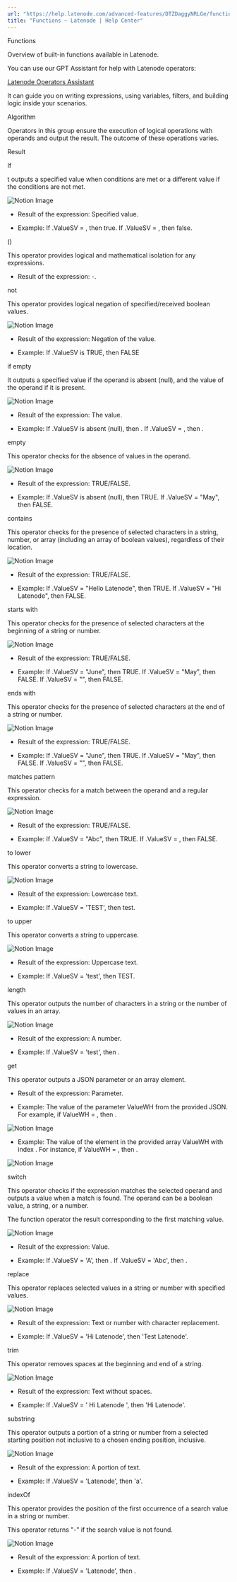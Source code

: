 ```yaml
---
url: "https://help.latenode.com/advanced-features/DTZDaggyNRLGe/functions/DTZDageUopASKSyv"
title: "Functions – Latenode | Help Center"
---
```


 Functions

Overview of built-in functions available in Latenode.




You can use our GPT Assistant for help with Latenode operators:

 [Latenode Operators Assistant](https://chatgpt.com/g/g-dcbebf-latenode-operators-assistant)

It can guide you on writing expressions, using variables, filters, and building logic inside your scenarios.

 Algorithm

Operators in this group ensure the execution of logical operations with operands and output the result. The outcome of these operations varies.

 Result

 If

t outputs a specified value when conditions are met or a different value if the conditions are not met.

![Notion Image](https://www.notion.so/image/https%A%F%Fs-us-west-.amazonaws.com%Fsecure.notion-static.com%Fa-adb-ee-ac-ffeb%FUntitled.png?table=block&id=d-a-b-aa-ecbf&cache=v)

- Result of the expression: Specified value.

- Example: If .ValueSV = , then true. If .ValueSV = , then false.

 ()

This operator provides logical and mathematical isolation for any expressions.

- Result of the expression: -.

 not

This operator provides logical negation of specified/received boolean values.

![Notion Image](https://www.notion.so/image/https%A%F%Fprod-files-secure.s.us-west-.amazonaws.com%Fccfdb-c-b-b-fdeccfd%Fd-a-f-a-dcce%FUntitled.png?table=block&id=d-a---dafc&cache=v)

- Result of the expression: Negation of the value.

- Example: If .ValueSV is TRUE, then FALSE

 if empty

It outputs a specified value if the operand is absent (null), and the value of the operand if it is present.

![Notion Image](https://www.notion.so/image/https%A%F%Fs-us-west-.amazonaws.com%Fsecure.notion-static.com%Fdc-aa-ac-f-aaadff%FUntitled.png?table=block&id=d-a-c-af-eaefe&cache=v)

- Result of the expression: The value.

- Example: If .ValueSV is absent (null), then . If .ValueSV = , then .

 empty

This operator checks for the absence of values in the operand.

![Notion Image](https://www.notion.so/image/https%A%F%Fs-us-west-.amazonaws.com%Fsecure.notion-static.com%Ff--ac-f-bcecc%FUntitled.png?table=block&id=d-a-f-a-cdfefd&cache=v)

- Result of the expression: TRUE/FALSE.

- Example: If .ValueSV is absent (null), then TRUE. If .ValueSV = "May", then FALSE.

 contains

This operator checks for the presence of selected characters in a string, number, or array (including an array of boolean values), regardless of their location.

![Notion Image](https://www.notion.so/image/https%A%F%Fs-us-west-.amazonaws.com%Fsecure.notion-static.com%Fbda-f-f-f-bcdce%FUntitled.png?table=block&id=d-a--af-caed&cache=v)

- Result of the expression: TRUE/FALSE.

- Example: If .ValueSV = "Hello Latenode", then TRUE. If .ValueSV = "Hi Latenode", then FALSE.

 starts with

This operator checks for the presence of selected characters at the beginning of a string or number.

![Notion Image](https://www.notion.so/image/https%A%F%Fs-us-west-.amazonaws.com%Fsecure.notion-static.com%Fbaf--ab-bc-daef%FUntitled.png?table=block&id=d-a-c-ba-dfcbdb&cache=v)

- Result of the expression: TRUE/FALSE.

- Example: If .ValueSV = "June", then TRUE. If .ValueSV = "May", then FALSE. If .ValueSV = "", then FALSE.

 ends with

This operator checks for the presence of selected characters at the end of a string or number.

![Notion Image](https://www.notion.so/image/https%A%F%Fs-us-west-.amazonaws.com%Fsecure.notion-static.com%Fdeee-a-c-a-bbcf%FUntitled.png?table=block&id=d-a--aa-daff&cache=v)

- Result of the expression: TRUE/FALSE.

- Example: If .ValueSV = "June", then TRUE. If .ValueSV = "May", then FALSE. If .ValueSV = "", then FALSE.

 matches pattern

This operator checks for a match between the operand and a regular expression.

![Notion Image](https://www.notion.so/image/https%A%F%Fs-us-west-.amazonaws.com%Fsecure.notion-static.com%Fdba---c-bce%FUntitled.png?table=block&id=d-a---eefce&cache=v)

- Result of the expression: TRUE/FALSE.

- Example: If .ValueSV = "Abc", then TRUE. If .ValueSV = , then FALSE.

 to lower

This operator converts a string to lowercase.

![Notion Image](https://www.notion.so/image/https%A%F%Fs-us-west-.amazonaws.com%Fsecure.notion-static.com%Faf-a-f--efcebd%FUntitled.png?table=block&id=d-a-cf-d-ccea&cache=v)

- Result of the expression: Lowercase text.

- Example: If .ValueSV = 'TEST', then test.

 to upper

This operator converts a string to uppercase.

![Notion Image](https://www.notion.so/image/https%A%F%Fs-us-west-.amazonaws.com%Fsecure.notion-static.com%Fcdf--ab--dacbb%FUntitled.png?table=block&id=d-a--fe-cdcd&cache=v)

- Result of the expression: Uppercase text.

- Example: If .ValueSV = 'test', then TEST.

 length

This operator outputs the number of characters in a string or the number of values in an array.

![Notion Image](https://www.notion.so/image/https%A%F%Fs-us-west-.amazonaws.com%Fsecure.notion-static.com%Faaedfe-c-d--aade%FUntitled.png?table=block&id=d-a--f-deebb&cache=v)

- Result of the expression: A number.

- Example: If .ValueSV = 'test', then .

 get

This operator outputs a JSON parameter or an array element.

- Result of the expression: Parameter.

- Example: The value of the parameter ValueWH from the provided JSON. For example, if ValueWH = , then .

![Notion Image](https://www.notion.so/image/https%A%F%Fs-us-west-.amazonaws.com%Fsecure.notion-static.com%Fdea-c-f-de-aecf%FUntitled.png?table=block&id=d-a-a-b-ccbe&cache=v)

- Example: The value of the element in the provided array ValueWH with index . For instance, if ValueWH = , then .

![Notion Image](https://www.notion.so/image/https%A%F%Fs-us-west-.amazonaws.com%Fsecure.notion-static.com%Fac-d--bbb-bfbde%FUntitled.png?table=block&id=d-a--ac-ed&cache=v)

 switch

This operator checks if the expression matches the selected operand and outputs a value when a match is found. The operand can be a boolean value, a string, or a number.



The function operator the result corresponding to the first matching value.

![Notion Image](https://www.notion.so/image/https%A%F%Fs-us-west-.amazonaws.com%Fsecure.notion-static.com%Feba-c-c-bf-aea%FUntitled.png?table=block&id=d-a---dad&cache=v)

- Result of the expression: Value.

- Example: If .ValueSV = 'A', then . If .ValueSV = 'Abc', then .

 replace

This operator replaces selected values in a string or number with specified values.

![Notion Image](https://www.notion.so/image/https%A%F%Fs-us-west-.amazonaws.com%Fsecure.notion-static.com%Fcffcc--dd-ad-c%FUntitled.png?table=block&id=d-a-a-ba-cbaeeb&cache=v)

- Result of the expression: Text or number with character replacement.

- Example: If .ValueSV = 'Hi Latenode', then 'Test Latenode'.

 trim

This operator removes spaces at the beginning and end of a string.

![Notion Image](https://www.notion.so/image/https%A%F%Fs-us-west-.amazonaws.com%Fsecure.notion-static.com%Ffce-ed--bf-afca%FUntitled.png?table=block&id=d-a--a-dae&cache=v)

- Result of the expression: Text without spaces.

- Example: If .ValueSV = ' Hi Latenode ', then 'Hi Latenode'.

 substring

This operator outputs a portion of a string or number from a selected starting position not inclusive to a chosen ending position, inclusive.

![Notion Image](https://www.notion.so/image/https%A%F%Fs-us-west-.amazonaws.com%Fsecure.notion-static.com%Fdfbc-b--b-cda%FUntitled.png?table=block&id=d-a-a--eedbee&cache=v)

- Result of the expression: A portion of text.

- Example: If .ValueSV = 'Latenode', then 'a'.

 indexOf

This operator provides the position of the first occurrence of a search value in a string or number.



This operator returns "-" if the search value is not found.

![Notion Image](https://www.notion.so/image/https%A%F%Fprod-files-secure.s.us-west-.amazonaws.com%Ffbefde--fff--dca%Fdba-ea-ff-bb-fde%FUntitled.png?table=block&id=d-a-d-a-dcfd&cache=v)

- Result of the expression: A portion of text.

- Example: If .ValueSV = 'Latenode', then .